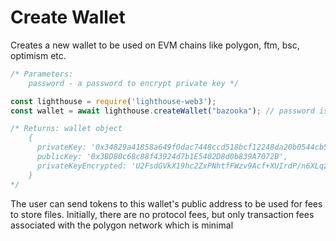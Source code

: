 # Create Wallet

Creates a new wallet to be used on EVM chains like polygon, ftm, bsc, optimism etc.

```javascript
/* Parameters:
    password - a password to encrypt private key */

const lighthouse = require('lighthouse-web3');
const wallet = await lighthouse.createWallet("bazooka"); // password is parameter here

/* Returns: wallet object
    {
      privateKey: '0x34829a41858a649f0dac7448ccd518bcf12248da20b0544cb520f57a1f7be17c',
      publicKey: '0x3BD80c68c88f43924d7b1E5402D8d0b839A7072B',
      privateKeyEncrypted: 'U2FsdGVkX19hc2ZxPNhtfFWzv9Acf+XUIrdP/n6XLqzInhGGMudH5l9DDPkHjMccCclA4E2DCDY87ZEWr7ETnB3WSBffr+3/sFREBfkSh0z+G6ToV0ixfXMC1pkyWhmW'
    } 
*/
```

The user can send tokens to this wallet's public address to be used for fees to store files. Initially, there are no protocol fees, but only transaction fees associated with the polygon network which is minimal
